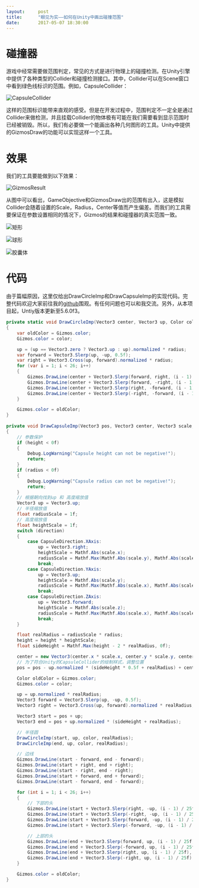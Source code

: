 ```yaml
---
layout:     post
title:      "眼见为实——如何在Unity中画出碰撞范围"
date:       2017-05-07 18:30:00
---
```


# 碰撞器

游戏中经常需要做范围判定，常见的方式是进行物理上的碰撞检测。在Unity引擎中提供了各种类型的Collider和碰撞检测接口。其中，Collider可以在Scene窗口中看到绿色线标识的范围。例如，CapsuleCollider：

![CapsuleCollider](http://baizihan.com/assets/images/in-post/gizmos_helper/capsule_collider.png)

这样的范围标识能带来直观的感受。但是在开发过程中，范围判定不一定全是通过Collider来做检测，并且挂载Collider的物体极有可能在我们需要看到显示范围时已经被销毁。所以，我们有必要做一个能画出各种几何图形的工具。Unity中提供的GizmosDraw的功能可以实现这样一个工具。

# 效果

我们的工具要能做到以下效果：

![GizmosResult](http://baizihan.com/assets/images/in-post/gizmos_helper/gizmos_result.png)

从图中可以看出，GameObjective和GizmosDraw出的范围有出入，这是模拟Collider会随着设置的Scale，Radius，Center等值而产生偏差。而我们的工具需要保证在参数设置相同的情况下，Gizmos的结果和碰撞器的真实范围一致。

![矩形](http://baizihan.com/assets/images/in-post/gizmos_helper/cube_inspector.png)

![球形](http://baizihan.com/assets/images/in-post/gizmos_helper/sphere_inspector.png)

![胶囊体](http://baizihan.com/assets/images/in-post/gizmos_helper/capsule_inspector.png)

# 代码

由于篇幅原因，这里仅给出DrawCircleImp和DrawCapsuleImp的实现代码。完整代码欢迎大家前往我的[github](https://github.com/AllenKashiwa/StudyUnity)围观。有任何问题也可以和我交流。另外，从本项目起，Untiy版本更新至5.6.0f3。

```csharp
private static void DrawCircleImp(Vector3 center, Vector3 up, Color color, float radius)
{
    var oldColor = Gizmos.color;
    Gizmos.color = color;

    up = (up == Vector3.zero ? Vector3.up : up).normalized * radius;
    var forward = Vector3.Slerp(up, -up, 0.5f);
    var right = Vector3.Cross(up, forward).normalized * radius;
    for (var i = 1; i < 26; i++)
    {
        Gizmos.DrawLine(center + Vector3.Slerp(forward, right, (i - 1) / 25f), center + Vector3.Slerp(forward, right, i / 25f));
        Gizmos.DrawLine(center + Vector3.Slerp(forward, -right, (i - 1) / 25f), center + Vector3.Slerp(forward, -right, i / 25f));
        Gizmos.DrawLine(center + Vector3.Slerp(right, -forward, (i - 1) / 25f), center + Vector3.Slerp(right, -forward, i / 25f));
        Gizmos.DrawLine(center + Vector3.Slerp(-right, -forward, (i - 1) / 25f), center + Vector3.Slerp(-right, -forward, i / 25f));
    }

    Gizmos.color = oldColor;
}
        
private void DrawCapsuleImp(Vector3 pos, Vector3 center, Vector3 scale, CapsuleDirection direction, float radius, float height, Color color)
{
    // 参数保护
    if (height < 0f)
    {
        Debug.LogWarning("Capsule height can not be negative!");
        return;
    }
    if (radius < 0f)
    {
        Debug.LogWarning("Capsule radius can not be negative!");
        return;
    }
    // 根据朝向找到up 和 高度缩放值
    Vector3 up = Vector3.up;
    // 半径缩放值
    float radiusScale = 1f;
    // 高度缩放值
    float heightScale = 1f;
    switch (direction)
    {
        case CapsuleDirection.XAxis:
            up = Vector3.right;
            heightScale = Mathf.Abs(scale.x);
            radiusScale = Mathf.Max(Mathf.Abs(scale.y), Mathf.Abs(scale.z));
            break;
        case CapsuleDirection.YAxis:
            up = Vector3.up;
            heightScale = Mathf.Abs(scale.y);
            radiusScale = Mathf.Max(Mathf.Abs(scale.x), Mathf.Abs(scale.z));
            break;
        case CapsuleDirection.ZAxis:
            up = Vector3.forward;
            heightScale = Mathf.Abs(scale.z);
            radiusScale = Mathf.Max(Mathf.Abs(scale.x), Mathf.Abs(scale.y));
            break;
    }

    float realRadius = radiusScale * radius;
    height = height * heightScale;
    float sideHeight = Mathf.Max(height - 2 * realRadius, 0f);

    center = new Vector3(center.x * scale.x, center.y * scale.y, center.z * scale.z);
    // 为了符合Unity的CapsuleCollider的绘制样式，调整位置
    pos = pos - up.normalized * (sideHeight * 0.5f + realRadius) + center;

    Color oldColor = Gizmos.color;
    Gizmos.color = color;

    up = up.normalized * realRadius;
    Vector3 forward = Vector3.Slerp(up, -up, 0.5f);
    Vector3 right = Vector3.Cross(up, forward).normalized * realRadius;

    Vector3 start = pos + up;
    Vector3 end = pos + up.normalized * (sideHeight + realRadius);

    // 半径圆
    DrawCircleImp(start, up, color, realRadius);
    DrawCircleImp(end, up, color, realRadius);

    // 边线
    Gizmos.DrawLine(start - forward, end - forward);
    Gizmos.DrawLine(start + right, end + right);
    Gizmos.DrawLine(start - right, end - right);
    Gizmos.DrawLine(start + forward, end + forward);
    Gizmos.DrawLine(start - forward, end - forward);

    for (int i = 1; i < 26; i++)
    {
        // 下部的头
        Gizmos.DrawLine(start + Vector3.Slerp(right, -up, (i - 1) / 25f), start + Vector3.Slerp(right, -up, i / 25f));
        Gizmos.DrawLine(start + Vector3.Slerp(-right, -up, (i - 1) / 25f), start + Vector3.Slerp(-right, -up, i / 25f));
        Gizmos.DrawLine(start + Vector3.Slerp(forward, -up, (i - 1) / 25f), start + Vector3.Slerp(forward, -up, i / 25f));
        Gizmos.DrawLine(start + Vector3.Slerp(-forward, -up, (i - 1) / 25f), start + Vector3.Slerp(-forward, -up, i / 25f));

        // 上部的头
        Gizmos.DrawLine(end + Vector3.Slerp(forward, up, (i - 1) / 25f), end + Vector3.Slerp(forward, up, i / 25f));
        Gizmos.DrawLine(end + Vector3.Slerp(-forward, up, (i - 1) / 25f), end + Vector3.Slerp(-forward, up, i / 25f));
        Gizmos.DrawLine(end + Vector3.Slerp(right, up, (i - 1) / 25f), end + Vector3.Slerp(right, up, i / 25f));
        Gizmos.DrawLine(end + Vector3.Slerp(-right, up, (i - 1) / 25f), end + Vector3.Slerp(-right, up, i / 25f));
    }

    Gizmos.color = oldColor;
}

```